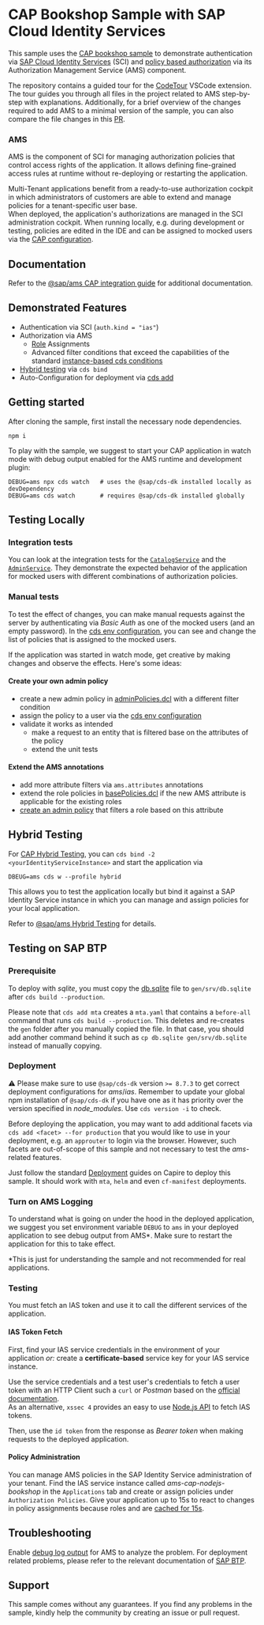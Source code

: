 # CAP Bookshop Sample with SAP Cloud Identity Services

This sample uses the [CAP bookshop sample](https://github.com/SAP-samples/cloud-cap-samples/tree/main/bookshop) to demonstrate authentication via [SAP Cloud Identity Services](https://help.sap.com/docs/identity-authentication?locale=en-US) (SCI) and [policy based authorization](https://help.sap.com/docs/identity-authentication/identity-authentication/configuring-authorization-policies?locale=en-US) via its Authorization Management Service (AMS) component.

The repository contains a guided tour for the [CodeTour](https://marketplace.visualstudio.com/items?itemName=vsls-contrib.codetour#:~:text=CodeTour%20is%20a%20Visual%20Studio,a%20code%20review%2FPR%20change.) VSCode extension. The tour guides you through all files in the project related to AMS step-by-step with explanations.
Additionally, for a brief overview of the changes required to add AMS to a minimal version of the sample, you can also compare the file changes in this [PR](https://github.com/SAP-samples/ams-samples-node/pull/9).

### AMS
AMS is the component of SCI for managing authorization policies that control access rights of the application. It allows defining fine-grained access rules at runtime without re-deploying or restarting the application.

Multi-Tenant applications benefit from a ready-to-use authorization cockpit in which administrators of customers are able to extend and manage policies for a tenant-specific user base.\
When deployed, the application's authorizations are managed in the SCI administration cockpit. When running locally, e.g. during development or testing, policies are edited in the IDE and can be assigned to mocked users via the [CAP configuration](./.cdsrc.json).

## Documentation
Refer to the [@sap/ams CAP integration guide](https://www.npmjs.com/package/@sap/ams#cap-integration) for additional documentation.

## Demonstrated Features
- Authentication via SCI (`auth.kind = "ias"`)
- Authorization via AMS
  - [Role](https://cap.cloud.sap/docs/guides/security/authorization#roles) Assignments
  - Advanced filter conditions that exceed the capabilities of the standard [instance-based cds conditions](https://cap.cloud.sap/docs/guides/security/authorization#instance-based-auth)
- [Hybrid testing](https://cap.cloud.sap/docs/advanced/hybrid-testing) via `cds bind`
- Auto-Configuration for deployment via [cds add](https://cap.cloud.sap/docs/tools/cds-cli#cds-add)

<!-- ## Code Tour
Take a [guided tour](.tours/cap-sap-identity-service-sample.tour) through the project by installing the [CodeTour](https://marketplace.visualstudio.com/items?itemName=vsls-contrib.codetour) VS Code extension.

It is probably the quickest way to get an overview about the specifics of a CAP project that uses AMS for managing authorizations. -->

## Getting started
After cloning the sample, first install the necessary node dependencies.

```shell
npm i
```

To play with the sample, we suggest to start your CAP application in watch mode with debug output enabled for the AMS runtime and development plugin:

```shell
DEBUG=ams npx cds watch   # uses the @sap/cds-dk installed locally as devDependency
DEBUG=ams cds watch       # requires @sap/cds-dk installed globally
```

## Testing Locally
### Integration tests
You can look at the integration tests for the [`CatalogService`](./test/cat-service.test.js) and the [`AdminService`](./test/admin-service.test.js). They demonstrate the expected behavior of the application for mocked users with different combinations of authorization policies.

### Manual tests
To test the effect of changes, you can make manual requests against the server by authenticating via *Basic Auth* as one of the mocked users (and an empty password). In the [cds env configuration](./.cdsrc.json#L4), you can see and change the list of policies that is assigned to the mocked users.

If the application was started in watch mode, get creative by making changes and observe the effects. Here's some ideas:

#### Create your own admin policy
- create a new admin policy in [adminPolicies.dcl](./ams/dcl/local/adminPolicies.dcl) with a different filter condition
- assign the policy to a user via the [cds env configuration](./.cdsrc.json#L4)
- validate it works as intended
  - make a request to an entity that is filtered base on the attributes of the policy
  - extend the unit tests

#### Extend the AMS annotations
- add more attribute filters via `ams.attributes` annotations
- extend the role policies in [basePolicies.dcl](./ams/dcl/cap/basePolicies.dcl) if the new AMS attribute is applicable for the existing roles
- [create an admin policy](#create-your-own-admin-policy) that filters a role based on this attribute

## Hybrid Testing
For [CAP Hybrid Testing](https://cap.cloud.sap/docs/advanced/hybrid-testing), you can `cds bind -2 <yourIdentityServiceInstance>` and start the application via

```shell
DBEUG=ams cds w --profile hybrid
```


This allows you to test the application locally but bind it against a SAP Identity Service instance in which you can manage and assign policies for your local application.

Refer to  [@sap/ams Hybrid Testing](https://www.npmjs.com/package/@sap/ams#hybrid-testing) for details.

## Testing on SAP BTP
### Prerequisite
To deploy with *sqlite*, you must copy the [db.sqlite](db.sqlite) file to `gen/srv/db.sqlite` after `cds build --production`.

Please note that `cds add mta` creates a `mta.yaml` that contains a `before-all` command that runs `cds build --production`. This deletes and re-creates the `gen` folder after you manually copied the file. In that case, you should add another command behind it such as `cp db.sqlite gen/srv/db.sqlite` instead of manually copying.

### Deployment

:warning: Please make sure to use `@sap/cds-dk` version `>= 8.7.3` to get correct deployment configurations for *ams*/*ias*. Remember to update your global npm installation of `@sap/cds-dk` if you have one as it has priority over the version specified in *node_modules*. Use `cds version -i` to check.

Before deploying the application, you may want to add additional facets via `cds add <facet> --for production` that you would like to use in your deployment, e.g. an `approuter` to login via the browser. However, such facets are out-of-scope of this sample and not necessary to test the *ams*-related features.

Just follow the standard [Deployment](https://cap.cloud.sap/docs/guides/deployment/) guides on Capire to deploy this sample. It should work with `mta`, `helm` and even `cf-manifest` deployments.

### Turn on AMS Logging
To understand what is going on under the hood in the deployed application, we suggest you set environment variable `DEBUG` to `ams` in your deployed application to see debug output from AMS*. Make sure to restart the application for this to take effect.

\*This is just for understanding the sample and not recommended for real applications.

### Testing
You must fetch an IAS token and use it to call the different services of the application.

#### IAS Token Fetch
First, find your IAS service credentials in the environment of your application _or:_ create a **certificate-based** service key for your IAS service instance.

Use the service credentials and a test user's credentials to fetch a user token with an HTTP Client such a `curl` or *Postman* based on the [official documentation](https://help.sap.com/docs/identity-authentication/identity-authentication/configure-client-to-call-identity-authentication-password-token).\
As an alternative, `xssec 4` provides an easy to use [Node.js API](https://www.npmjs.com/package/@sap/xssec#fetching-tokens) to fetch IAS tokens.

Then, use the `id token` from the response as *Bearer token* when making requests to the deployed application.

#### Policy Administration
You can manage AMS policies in the SAP Identity Service administration of your tenant. Find the IAS service instance called *ams-cap-nodejs-bookshop* in the `Applications` tab and create or assign policies under `Authorization Policies`. Give your application up to 15s to react to changes in policy assignments because roles and are [cached for 15s](./.cdsrc.json#L40).

## Troubleshooting
Enable [debug log output](https://www.npmjs.com/package/@sap/ams#logging-1) for AMS to analyze the problem. For deployment related problems, please refer to the relevant documentation of [SAP BTP](https://help.sap.com/docs/btp).

## Support
This sample comes without any guarantees. If you find any problems in the sample, kindly help the community by creating an issue or pull request.
